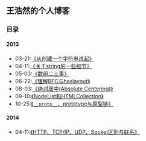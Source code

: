 ## 王浩然的个人博客
### 目录
#### 2013
- 03-21:[《从创建一个字符串说起》](http://imhaoran.wang/2014/03/21/%E4%BB%8E%E5%88%9B%E5%BB%BA%E4%B8%80%E4%B8%AA%E5%AD%97%E7%AC%A6%E4%B8%B2%E8%AF%B4%E8%B5%B7/)
- 04-11:[《关于string的一些细节》](http://imhaoran.wang/2014/04/11/%E5%85%B3%E4%BA%8EString%E7%9A%84%E4%B8%80%E4%BA%9B%E7%BB%86%E8%8A%82/)
- 05-03:[《数组二三事》](http://imhaoran.wang/2014/05/03/%E6%95%B0%E7%BB%84%E4%BA%8C%E4%B8%89%E4%BA%8B/)
- 06-22:[《理解BFC与haslayout》](http://imhaoran.wang/2014/06/22/BFC%E5%AE%9A%E4%B9%89/)
- 08-03:[《绝对居中(Absolute Centering)》](http://imhaoran.wang/2014/08/03/%E7%BB%9D%E5%AF%B9%E5%B1%85%E4%B8%AD(Absolute%20Centering)/)
- 09-10:[《NodeList和HTMLCollection》](http://imhaoran.wang/2014/09/10/NodeList%E5%92%8CHTMLCollection/)
- 10-25:[《`__proto__`、prototype与原型链》](http://imhaoran.wang/2014/10/25/prototype%E4%B8%8E%E5%8E%9F%E5%9E%8B%E9%93%BE/)

#### 2014
- 04-11:[《HTTP、TCP/IP、UDP、Socket区别与联系》](http://imhaoran.wang/2014/11/04/TCP%E5%8D%8F%E8%AE%AE%E6%97%8F/)
